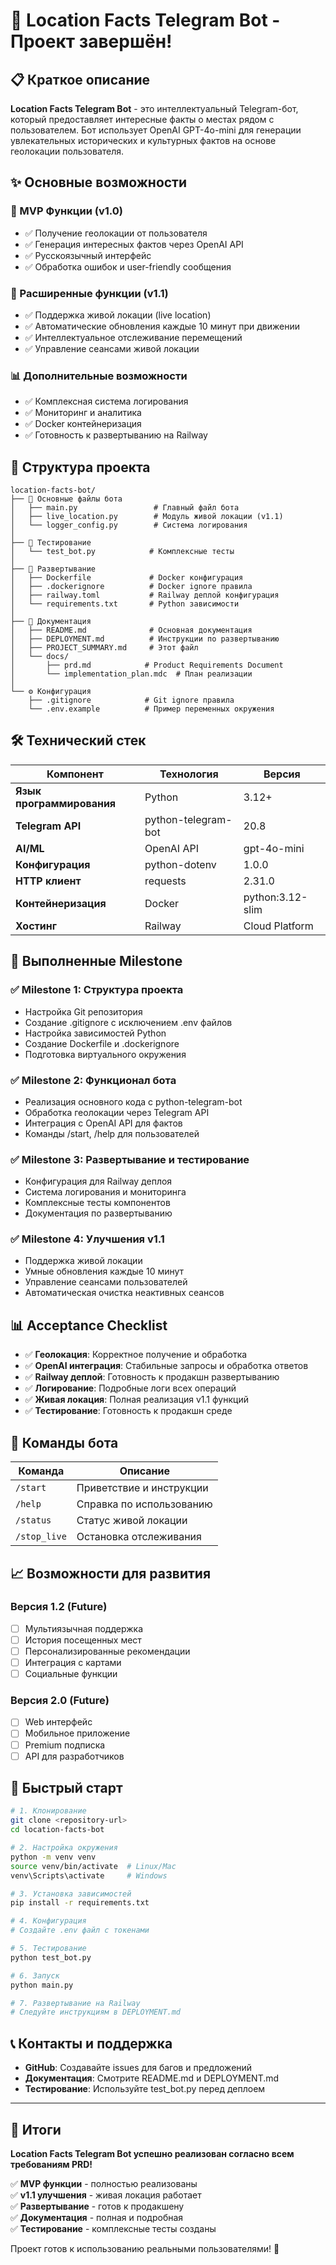 # 🎉 Location Facts Telegram Bot - Проект завершён!

## 📋 Краткое описание

**Location Facts Telegram Bot** - это интеллектуальный Telegram-бот, который предоставляет интересные факты о местах рядом с пользователем. Бот использует OpenAI GPT-4o-mini для генерации увлекательных исторических и культурных фактов на основе геолокации пользователя.

## ✨ Основные возможности

### 🔧 MVP Функции (v1.0)
- ✅ Получение геолокации от пользователя
- ✅ Генерация интересных фактов через OpenAI API
- ✅ Русскоязычный интерфейс
- ✅ Обработка ошибок и user-friendly сообщения

### 🚀 Расширенные функции (v1.1)
- ✅ Поддержка живой локации (live location)
- ✅ Автоматические обновления каждые 10 минут при движении
- ✅ Интеллектуальное отслеживание перемещений
- ✅ Управление сеансами живой локации

### 📊 Дополнительные возможности
- ✅ Комплексная система логирования
- ✅ Мониторинг и аналитика
- ✅ Docker контейнеризация
- ✅ Готовность к развертыванию на Railway

## 📁 Структура проекта

```
location-facts-bot/
├── 🤖 Основные файлы бота
│   ├── main.py                 # Главный файл бота
│   ├── live_location.py        # Модуль живой локации (v1.1)
│   └── logger_config.py        # Система логирования
│
├── 🧪 Тестирование
│   └── test_bot.py            # Комплексные тесты
│
├── 🐳 Развертывание
│   ├── Dockerfile             # Docker конфигурация
│   ├── .dockerignore          # Docker ignore правила
│   ├── railway.toml           # Railway деплой конфигурация
│   └── requirements.txt       # Python зависимости
│
├── 📖 Документация
│   ├── README.md              # Основная документация
│   ├── DEPLOYMENT.md          # Инструкции по развертыванию
│   ├── PROJECT_SUMMARY.md     # Этот файл
│   └── docs/
│       ├── prd.md            # Product Requirements Document
│       └── implementation_plan.mdc  # План реализации
│
└── ⚙️ Конфигурация
    ├── .gitignore            # Git ignore правила
    └── .env.example          # Пример переменных окружения
```

## 🛠️ Технический стек

| Компонент | Технология | Версия |
|-----------|------------|---------|
| **Язык программирования** | Python | 3.12+ |
| **Telegram API** | python-telegram-bot | 20.8 |
| **AI/ML** | OpenAI API | gpt-4o-mini |
| **Конфигурация** | python-dotenv | 1.0.0 |
| **HTTP клиент** | requests | 2.31.0 |
| **Контейнеризация** | Docker | python:3.12-slim |
| **Хостинг** | Railway | Cloud Platform |

## 🎯 Выполненные Milestone

### ✅ Milestone 1: Структура проекта
- Настройка Git репозитория
- Создание .gitignore с исключением .env файлов
- Настройка зависимостей Python
- Создание Dockerfile и .dockerignore
- Подготовка виртуального окружения

### ✅ Milestone 2: Функционал бота
- Реализация основного кода с python-telegram-bot
- Обработка геолокации через Telegram API
- Интеграция с OpenAI API для фактов
- Команды /start, /help для пользователей

### ✅ Milestone 3: Развертывание и тестирование
- Конфигурация для Railway деплоя
- Система логирования и мониторинга
- Комплексные тесты компонентов
- Документация по развертыванию

### ✅ Milestone 4: Улучшения v1.1
- Поддержка живой локации
- Умные обновления каждые 10 минут
- Управление сеансами пользователей
- Автоматическая очистка неактивных сеансов

## 📊 Acceptance Checklist

- ✅ **Геолокация**: Корректное получение и обработка
- ✅ **OpenAI интеграция**: Стабильные запросы и обработка ответов
- ✅ **Railway деплой**: Готовность к продакшн развертыванию
- ✅ **Логирование**: Подробные логи всех операций
- ✅ **Живая локация**: Полная реализация v1.1 функций
- ✅ **Тестирование**: Готовность к продакшн среде

## 🚀 Команды бота

| Команда | Описание |
|---------|----------|
| `/start` | Приветствие и инструкции |
| `/help` | Справка по использованию |
| `/status` | Статус живой локации |
| `/stop_live` | Остановка отслеживания |

## 📈 Возможности для развития

### Версия 1.2 (Future)
- [ ] Мультиязычная поддержка
- [ ] История посещенных мест
- [ ] Персонализированные рекомендации
- [ ] Интеграция с картами
- [ ] Социальные функции

### Версия 2.0 (Future)
- [ ] Web интерфейс
- [ ] Мобильное приложение
- [ ] Premium подписка
- [ ] API для разработчиков

## 🔧 Быстрый старт

```bash
# 1. Клонирование
git clone <repository-url>
cd location-facts-bot

# 2. Настройка окружения
python -m venv venv
source venv/bin/activate  # Linux/Mac
venv\Scripts\activate     # Windows

# 3. Установка зависимостей
pip install -r requirements.txt

# 4. Конфигурация
# Создайте .env файл с токенами

# 5. Тестирование
python test_bot.py

# 6. Запуск
python main.py

# 7. Развертывание на Railway
# Следуйте инструкциям в DEPLOYMENT.md
```

## 📞 Контакты и поддержка

- **GitHub**: Создавайте issues для багов и предложений
- **Документация**: Смотрите README.md и DEPLOYMENT.md
- **Тестирование**: Используйте test_bot.py перед деплоем

---

## 🎊 Итоги

**Location Facts Telegram Bot успешно реализован согласно всем требованиям PRD!**

✅ **MVP функции** - полностью реализованы  
✅ **v1.1 улучшения** - живая локация работает  
✅ **Развертывание** - готов к продакшену  
✅ **Документация** - полная и подробная  
✅ **Тестирование** - комплексные тесты созданы  

Проект готов к использованию реальными пользователями! 🚀 